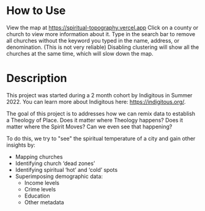# How to Use
View the map at https://spiritual-topography.vercel.app
Click on a county or church to view more information about it.
Type in the search bar to remove all churches without the keyword you typed in the name, address, or denomination. (This is not very reliable)
Disabling clustering will show all the churches at the same time, which will slow down the map.

# Description
This project was started during a 2 month cohort by Indigitous in Summer 2022.
You can learn more about Indigitous here: https://indigitous.org/. 

The goal of this project is to addresses how we can remix data to establish a Theology of Place.
Does it matter where Theology happens? Does it matter where the Spirit Moves? Can we even see that happening?

To do this, we try to "see" the spiritual temperature of a city and gain other insights by:
-   Mapping churches
-   Identifying church ‘dead zones’
-   Identifying spiritual ‘hot’ and ‘cold’ spots
-   Superimposing demographic data:
    -   Income levels
    -   Crime levels
    -   Education
    -   Other metadata
